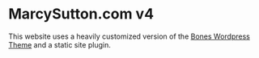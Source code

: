 # MarcySutton.com v4

This website uses a heavily customized version of the [Bones Wordpress Theme](http://themble.com/bones/) and a static site plugin.